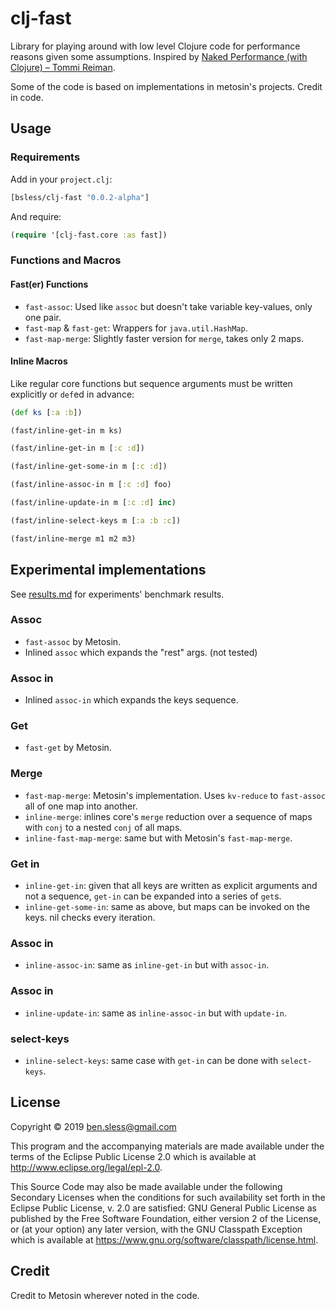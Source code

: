 # clj-fast

Library for playing around with low level Clojure code for performance reasons
given some assumptions.
Inspired by [Naked Performance (with Clojure) – Tommi Reiman](https://www.youtube.com/watch?v=3SSHjKT3ZmA).

Some of the code is based on implementations in metosin's projects. Credit in code.

## Usage

### Requirements

Add in your `project.clj`:

```clojure
[bsless/clj-fast "0.0.2-alpha"]
```

And require:

```clojure
(require '[clj-fast.core :as fast])
```

### Functions and Macros

#### Fast(er) Functions

- `fast-assoc`: Used like `assoc` but doesn't take variable key-values, only one pair.
- `fast-map` & `fast-get`: Wrappers for `java.util.HashMap`.
- `fast-map-merge`: Slightly faster version for `merge`, takes only 2 maps.

#### Inline Macros

Like regular core functions but sequence arguments must be written explicitly or `def`ed in advance:

```clojure
(def ks [:a :b])

(fast/inline-get-in m ks)

(fast/inline-get-in m [:c :d])

(fast/inline-get-some-in m [:c :d])

(fast/inline-assoc-in m [:c :d] foo)

(fast/inline-update-in m [:c :d] inc)

(fast/inline-select-keys m [:a :b :c])

(fast/inline-merge m1 m2 m3)
```


## Experimental implementations

See [results.md](doc/results.md) for experiments' benchmark results.

### Assoc

- `fast-assoc` by Metosin.
- Inlined `assoc` which expands the "rest" args. (not tested)

### Assoc in

- Inlined `assoc-in` which expands the keys sequence.

### Get

- `fast-get` by Metosin.

### Merge

- `fast-map-merge`: Metosin's implementation. Uses `kv-reduce` to `fast-assoc` all of one map into another.
- `inline-merge`: inlines core's `merge` reduction over a sequence of maps with `conj` to a nested `conj` of all maps.
- `inline-fast-map-merge`: same but with Metosin's `fast-map-merge`.

### Get in

- `inline-get-in`: given that all keys are written as explicit arguments and not a sequence, `get-in` can be expanded into a series of `get`s.
- `inline-get-some-in`: same as above, but maps can be invoked on the keys. nil checks every iteration.

### Assoc in

- `inline-assoc-in`: same as `inline-get-in` but with `assoc-in`.

### Assoc in

- `inline-update-in`: same as `inline-assoc-in` but with `update-in`.

### select-keys

- `inline-select-keys`: same case with `get-in` can be done with
`select-keys`.

## License

Copyright © 2019 ben.sless@gmail.com

This program and the accompanying materials are made available under the
terms of the Eclipse Public License 2.0 which is available at
http://www.eclipse.org/legal/epl-2.0.

This Source Code may also be made available under the following Secondary
Licenses when the conditions for such availability set forth in the Eclipse
Public License, v. 2.0 are satisfied: GNU General Public License as published by
the Free Software Foundation, either version 2 of the License, or (at your
option) any later version, with the GNU Classpath Exception which is available
at https://www.gnu.org/software/classpath/license.html.

## Credit

Credit to Metosin wherever noted in the code.
